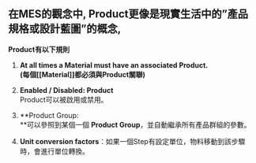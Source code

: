 ## 在MES的觀念中, Product更像是現實生活中的”**產品規格或設計藍圖**”的概念,


**Product有以下規則**

1. **At all times a Material must have an associated Product.  
	(每個[[Material]]都必須與Product關聯)**

2. **Enabled / Disabled: Product**   
    Product可以被啟用或禁用。

3. **Product Group:  
    **可以參照到某個一個 **Product Group**，並自動繼承所有產品群組的參數。

4. **Unit conversion factors**：如果一個Step有設定單位，物料移動到該步驟時，會進行單位轉換。
